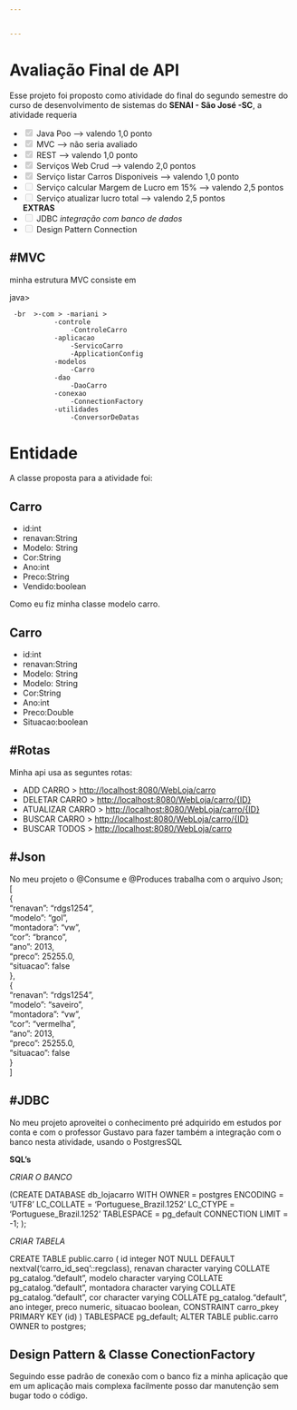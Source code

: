 ```yaml
---


---
```


<h1 id="avaliação-final-de-api">Avaliação Final de API</h1>
<p>Esse projeto foi proposto como atividade do final do segundo semestre do curso de desenvolvimento de sistemas do  <strong>SENAI - São José -SC</strong>, a atividade requeria</p>
<ul>
<li class="task-list-item"><input type="checkbox" class="task-list-item-checkbox" checked="true" disabled=""> Java Poo 															—&gt; valendo 1,0  ponto</li>
<li class="task-list-item"><input type="checkbox" class="task-list-item-checkbox" checked="true" disabled=""> MVC																	—&gt;  não seria avaliado</li>
<li class="task-list-item"><input type="checkbox" class="task-list-item-checkbox" checked="true" disabled=""> REST																	—&gt; valendo 1,0 ponto</li>
<li class="task-list-item"><input type="checkbox" class="task-list-item-checkbox" checked="true" disabled=""> Serviços Web Crud											—&gt; valendo 2,0 pontos</li>
<li class="task-list-item"><input type="checkbox" class="task-list-item-checkbox" checked="true" disabled=""> Serviço listar Carros Disponiveis						—&gt;  valendo 1,0 ponto</li>
<li class="task-list-item"><input type="checkbox" class="task-list-item-checkbox" disabled=""> Serviço calcular Margem de Lucro em 15% 	—&gt; valendo 2,5 pontos</li>
<li class="task-list-item"><input type="checkbox" class="task-list-item-checkbox" disabled=""> Serviço atualizar lucro total								—&gt; valendo 2,5 pontos<br>
<strong>EXTRAS</strong></li>
<li class="task-list-item"><input type="checkbox" class="task-list-item-checkbox" disabled=""> JDBC <em>integração com banco de dados</em></li>
<li class="task-list-item"><input type="checkbox" class="task-list-item-checkbox" disabled=""> Design Pattern Connection</li>
</ul>
<h2 id="mvc">#MVC</h2>
<p>minha estrutura MVC consiste em</p>
<p>java&gt;</p>
<pre><code>	-br  &gt;-com &gt; -mariani &gt; 
		   -controle
			   -ControleCarro
		   -aplicacao
			   -ServicoCarro
			   -ApplicationConfig
		   -modelos
			   -Carro
		   -dao
			   -DaoCarro
		   -conexao
			   -ConnectionFactory
		   -utilidades	
			   -ConversorDeDatas																			
</code></pre>
<h1 id="entidade">Entidade</h1>
<p>A classe proposta para a atividade foi:</p>
<h2 id="carro">Carro</h2>
<ul>
<li>id:int</li>
<li>renavan:String</li>
<li>Modelo: String</li>
<li>Cor:String</li>
<li>Ano:int</li>
<li>Preco:String</li>
<li>Vendido:boolean</li>
</ul>
<p>Como eu fiz minha classe modelo carro.</p>
<h2 id="carro-1">Carro</h2>
<ul>
<li>id:int</li>
<li>renavan:String</li>
<li>Modelo: String</li>
<li>Modelo: String</li>
<li>Cor:String</li>
<li>Ano:int</li>
<li>Preco:Double</li>
<li>Situacao:boolean</li>
</ul>
<h2 id="rotas">#Rotas</h2>
<p>Minha api usa as seguntes rotas:</p>
<ul>
<li>ADD CARRO &gt; <a href="http://localhost:8080/WebLoja/carro">http://localhost:8080/WebLoja/carro</a></li>
<li>DELETAR CARRO &gt; <a href="http://localhost:8080/WebLoja/carro/%7BID%7D">http://localhost:8080/WebLoja/carro/{ID}</a></li>
<li>ATUALIZAR CARRO &gt; <a href="http://localhost:8080/WebLoja/carro/%7BID%7D">http://localhost:8080/WebLoja/carro/{ID}</a></li>
<li>BUSCAR CARRO &gt; <a href="http://localhost:8080/WebLoja/carro/%7BID%7D">http://localhost:8080/WebLoja/carro/{ID}</a></li>
<li>BUSCAR TODOS &gt; <a href="http://localhost:8080/WebLoja/carro">http://localhost:8080/WebLoja/carro</a></li>
</ul>
<h2 id="json">#Json</h2>
<p>No meu projeto o @Consume e @Produces trabalha com o arquivo Json;<br>
[<br>
{<br>
“renavan”: “rdgs1254”,<br>
“modelo”: “gol”,<br>
“montadora”: “vw”,<br>
“cor”: “branco”,<br>
“ano”: 2013,<br>
“preco”: 25255.0,<br>
“situacao”: false<br>
},<br>
{<br>
“renavan”: “rdgs1254”,<br>
“modelo”: “saveiro”,<br>
“montadora”: “vw”,<br>
“cor”: “vermelha”,<br>
“ano”: 2013,<br>
“preco”: 25255.0,<br>
“situacao”: false<br>
}<br>
]</p>
<h2 id="jdbc">#JDBC</h2>
<p>No meu projeto aproveitei o conhecimento pré adquirido em estudos por conta e  com o professor Gustavo para fazer também a integração com o banco nesta atividade, usando o PostgresSQL</p>
<p><strong>SQL’s</strong></p>
<p><em>CRIAR O BANCO</em></p>
<p>(CREATE DATABASE db_lojacarro WITH OWNER = postgres ENCODING = ‘UTF8’ LC_COLLATE = ‘Portuguese_Brazil.1252’ LC_CTYPE = ‘Portuguese_Brazil.1252’ TABLESPACE = pg_default CONNECTION LIMIT = -1; );</p>
<p><em>CRIAR TABELA</em></p>
<p>CREATE TABLE public.carro ( id integer NOT NULL DEFAULT nextval(‘carro_id_seq’::regclass), renavan character varying COLLATE pg_catalog.“default”, modelo character varying COLLATE pg_catalog.“default”, montadora character varying COLLATE pg_catalog.“default”, cor character varying COLLATE pg_catalog.“default”, ano integer, preco numeric, situacao boolean, CONSTRAINT carro_pkey PRIMARY KEY (id) ) TABLESPACE pg_default; ALTER TABLE public.carro OWNER to postgres;</p>
<h2 id="design-pattern--classe-conectionfactory"><strong>Design Pattern</strong> &amp; Classe ConectionFactory</h2>
<p>Seguindo esse padrão de conexão com o banco fiz a minha aplicação que em um aplicação mais complexa facilmente posso dar manutenção sem bugar todo o código.</p>

